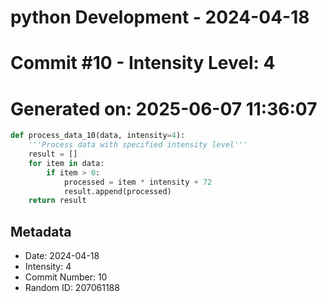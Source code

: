﻿# python Development - 2024-04-18
# Commit #10 - Intensity Level: 4
# Generated on: 2025-06-07 11:36:07
```python
def process_data_10(data, intensity=4):
    '''Process data with specified intensity level'''
    result = []
    for item in data:
        if item > 0:
            processed = item * intensity + 72
            result.append(processed)
    return result
```
## Metadata
- Date: 2024-04-18
- Intensity: 4
- Commit Number: 10
- Random ID: 207061188
